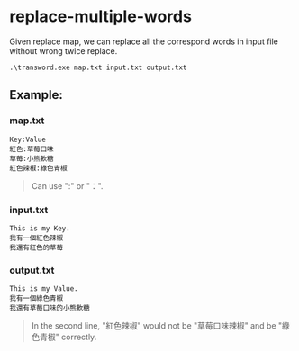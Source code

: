 # replace-multiple-words
Given replace map, we can replace all the correspond words in input file without wrong twice replace.

```
.\transword.exe map.txt input.txt output.txt  
```
## Example:
### map.txt
```
Key:Value
紅色:草莓口味
草莓:小熊軟糖
紅色辣椒:綠色青椒
```
>Can use ":" or "：".

### input.txt
```
This is my Key.
我有一個紅色辣椒
我還有紅色的草莓
```
### output.txt
```
This is my Value.
我有一個綠色青椒
我還有草莓口味的小熊軟糖

```
>In the second line, "紅色辣椒" would not be "草莓口味辣椒" and be "綠色青椒" correctly.